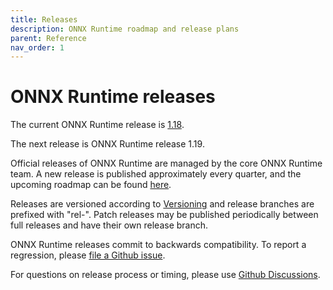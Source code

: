 ```yaml
---
title: Releases
description: ONNX Runtime roadmap and release plans
parent: Reference
nav_order: 1
---
```


# ONNX Runtime releases

The current ONNX Runtime release is [1.18](https://github.com/microsoft/onnxruntime/releases/tag/v1.18.0).

The next release is ONNX Runtime release 1.19.

Official releases of ONNX Runtime are managed by the core ONNX Runtime team. A new release is published approximately every quarter, and the upcoming roadmap can be found [here](https://github.com/microsoft/onnxruntime/wiki/Upcoming-Release-Roadmap).

Releases are versioned according to [Versioning](https://github.com/microsoft/onnxruntime/blob/main/docs/Versioning.md) and release branches are prefixed with "rel-". Patch releases may be published periodically between full releases and have their own release branch.

ONNX Runtime releases commit to backwards compatibility. To report a regression, please [file a Github issue](https://github.com/microsoft/onnxruntime/issues/new/choose).

For questions on release process or timing, please use [Github Discussions](https://github.com/microsoft/onnxruntime/discussions).

